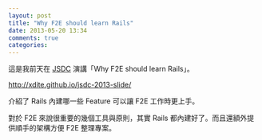 ```yaml
---
layout: post
title: "Why F2E should learn Rails"
date: 2013-05-20 13:34
comments: true
categories: 
---
```


這是我前天在 [JSDC](http://jsdc) 演講「Why F2E should learn Rails」。

<http://xdite.github.io/jsdc-2013-slide/>


介紹了 Rails 內建哪一些 Feature 可以讓 F2E 工作時更上手。

對於 F2E 來說很重要的幾個工具與原則，其實 Rails 都內建好了。而且還額外提供順手的架構方便 F2E 整理專案。

